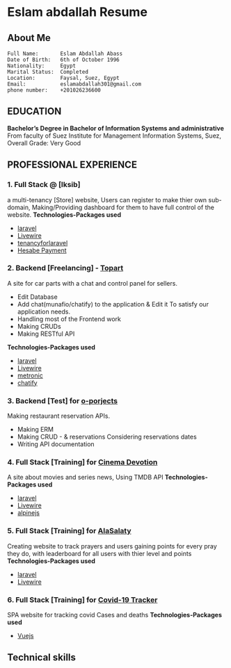 # Eslam abdallah Resume

## About Me

```
Full Name:       Eslam Abdallah Abass 
Date of Birth:   6th of October 1996
Nationality:     Egypt
Marital Status:  Completed
Location:        Faysal, Suez, Egypt
Email:           eslamabdallah301@gmail.com
phone number:    +201026236600
```
## EDUCATION

**Bachelor’s Degree in Bachelor of Information Systems and administrative**
From faculty of Suez Institute for Management Information Systems, Suez, Overall Grade: Very Good

## PROFESSIONAL EXPERIENCE

### 1. Full Stack  @ [Iksib]
a multi-tenancy [Store] website, Users can register to make thier own  sub-domain, Making/Providing dashboard for them to have full control of the website.
**Technologies-Packages used** 
- [laravel](https://laravel.com/)
- [Livewire](https://laravel-livewire.com/)
- [tenancyforlaravel](https://tenancyforlaravel.com/saas-boilerplate/)
- [Hesabe Payment](https://www.hesabe.com/)

### 2. Backend  [Freelancing] - [Topart](https://topart.services/)
A site for car parts with a chat and control panel for sellers.
- Edit Database
- Add chat(munafio/chatify) to the application & Edit it To satisfy our application needs.
- Handling most of the Frontend work
- Making CRUDs
- Making RESTful API 

**Technologies-Packages used** 
- [laravel](https://laravel.com/)
- [Livewire](https://laravel-livewire.com/)
- [metronic](https://keenthemes.com/metronic/)
- [chatify](https://github.com/munafio/chatify)

### 3. Backend  [Test] for [o-porjects](https://www.o-projects.org/)
Making restaurant reservation APIs.
- Making ERM 
- Making CRUD - & reservations Considering reservations dates 
- Writing API documentation

### 4. Full Stack  [Training] for [Cinema Devotion](https://moviesarea.hassaneida.com/)
A site about movies and series news,
Using TMDB API
**Technologies-Packages used** 
- [laravel](https://laravel.com/)
- [Livewire](https://laravel-livewire.com/)
- [alpinejs](https://alpinejs.dev/)
### 5. Full Stack  [Training] for [AlaSalaty](https://www.salah.hassaneida.com/ranking)
Creating website to track prayers and users gaining points for every pray they do,
with leaderboard for all users with thier level and points
**Technologies-Packages used** 
- [laravel](https://laravel.com/)
- [Livewire](https://laravel-livewire.com/)

### 6. Full Stack  [Training] for [Covid-19 Tracker](https://covid19tracker.hassaneida.com/)
SPA website for tracking covid Cases and deaths 
**Technologies-Packages used** 
- [Vuejs](https://vuejs.org/)

## Technical skills 